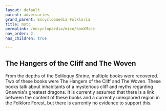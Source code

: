 ```yaml
---
layout: default
parent: adversaries
grand_parent: Encyclopaedia Folkloria
title: motc
permalink: /encyclopaedia/mice/bookMice
nav_order: 2
has_children: true

---
```


## The Hangers of the Cliff and The Woven

From the depths of the Soliloquy Shrine, multiple books were recovered. Two of these books were The Hangers of the Cliff and The Woven. These books talk about inhabitants of a mysterious cliff and myths regarding Gnawnia's greatest dragons. It is currently assumed that there is a link between the content of these books and a currently unexplored region in the Folklore Forest, but there is currently no evidence to support this.
